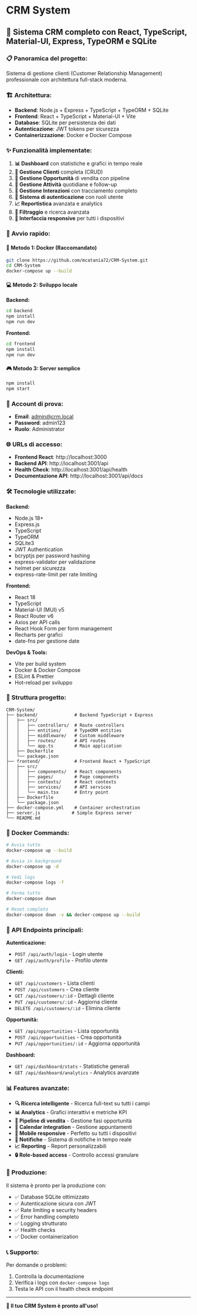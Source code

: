 # CRM System

## 🚀 Sistema CRM completo con React, TypeScript, Material-UI, Express, TypeORM e SQLite

### 📋 Panoramica del progetto:
Sistema di gestione clienti (Customer Relationship Management) professionale con architettura full-stack moderna.

### 🏗️ Architettura:
- **Backend**: Node.js + Express + TypeScript + TypeORM + SQLite
- **Frontend**: React + TypeScript + Material-UI + Vite
- **Database**: SQLite per persistenza dei dati
- **Autenticazione**: JWT tokens per sicurezza
- **Containerizzazione**: Docker e Docker Compose

### ✨ Funzionalità implementate:
1. **📊 Dashboard** con statistiche e grafici in tempo reale
2. **👥 Gestione Clienti** completa (CRUD)
3. **💼 Gestione Opportunità** di vendita con pipeline
4. **📅 Gestione Attività** quotidiane e follow-up
5. **💬 Gestione Interazioni** con tracciamento completo
6. **🔐 Sistema di autenticazione** con ruoli utente
7. **📈 Reportistica** avanzata e analytics
8. **🎯 Filtraggio** e ricerca avanzata
9. **📱 Interfaccia responsive** per tutti i dispositivi

### 🚀 Avvio rapido:

#### 🔧 Metodo 1: Docker (Raccomandato)
```bash
git clone https://github.com/mcatania72/CRM-System.git
cd CRM-System
docker-compose up --build
```

#### 💻 Metodo 2: Sviluppo locale

**Backend:**
```bash
cd backend
npm install
npm run dev
```

**Frontend:**
```bash
cd frontend
npm install
npm run dev
```

#### 🎮 Metodo 3: Server semplice
```bash
npm install
npm start
```

### 🔐 Account di prova:
- **Email**: admin@crm.local
- **Password**: admin123
- **Ruolo**: Administrator

### 🌐 URLs di accesso:
- **Frontend React**: http://localhost:3000
- **Backend API**: http://localhost:3001/api
- **Health Check**: http://localhost:3001/api/health
- **Documentazione API**: http://localhost:3001/api/docs

### 🛠️ Tecnologie utilizzate:

**Backend:**
- Node.js 18+
- Express.js
- TypeScript
- TypeORM
- SQLite3
- JWT Authentication
- bcryptjs per password hashing
- express-validator per validazione
- helmet per sicurezza
- express-rate-limit per rate limiting

**Frontend:**
- React 18
- TypeScript
- Material-UI (MUI) v5
- React Router v6
- Axios per API calls
- React Hook Form per form management
- Recharts per grafici
- date-fns per gestione date

**DevOps & Tools:**
- Vite per build system
- Docker & Docker Compose
- ESLint & Prettier
- Hot-reload per sviluppo

### 📂 Struttura progetto:
```
CRM-System/
├── backend/              # Backend TypeScript + Express
│   ├── src/
│   │   ├── controllers/  # Route controllers
│   │   ├── entities/     # TypeORM entities
│   │   ├── middleware/   # Custom middleware
│   │   ├── routes/       # API routes
│   │   └── app.ts        # Main application
│   ├── Dockerfile
│   └── package.json
├── frontend/             # Frontend React + TypeScript
│   ├── src/
│   │   ├── components/   # React components
│   │   ├── pages/        # Page components
│   │   ├── contexts/     # React contexts
│   │   ├── services/     # API services
│   │   └── main.tsx      # Entry point
│   ├── Dockerfile
│   └── package.json
├── docker-compose.yml    # Container orchestration
├── server.js            # Simple Express server
└── README.md
```

### 🐳 Docker Commands:
```bash
# Avvia tutto
docker-compose up --build

# Avvia in background
docker-compose up -d

# Vedi logs
docker-compose logs -f

# Ferma tutto
docker-compose down

# Reset completo
docker-compose down -v && docker-compose up --build
```

### 🔧 API Endpoints principali:

**Autenticazione:**
- `POST /api/auth/login` - Login utente
- `GET /api/auth/profile` - Profilo utente

**Clienti:**
- `GET /api/customers` - Lista clienti
- `POST /api/customers` - Crea cliente
- `GET /api/customers/:id` - Dettagli cliente
- `PUT /api/customers/:id` - Aggiorna cliente
- `DELETE /api/customers/:id` - Elimina cliente

**Opportunità:**
- `GET /api/opportunities` - Lista opportunità
- `POST /api/opportunities` - Crea opportunità
- `PUT /api/opportunities/:id` - Aggiorna opportunità

**Dashboard:**
- `GET /api/dashboard/stats` - Statistiche generali
- `GET /api/dashboard/analytics` - Analytics avanzate

### 📊 Features avanzate:

- **🔍 Ricerca intelligente** - Ricerca full-text su tutti i campi
- **📊 Analytics** - Grafici interattivi e metriche KPI
- **🎯 Pipeline di vendita** - Gestione fasi opportunità
- **📅 Calendar integration** - Gestione appuntamenti
- **📱 Mobile responsive** - Perfetto su tutti i dispositivi
- **🔔 Notifiche** - Sistema di notifiche in tempo reale
- **📈 Reporting** - Report personalizzabili
- **🔒 Role-based access** - Controllo accessi granulare

### 🚀 Produzione:

Il sistema è pronto per la produzione con:
- ✅ Database SQLite ottimizzato
- ✅ Autenticazione sicura con JWT
- ✅ Rate limiting e security headers
- ✅ Error handling completo
- ✅ Logging strutturato
- ✅ Health checks
- ✅ Docker containerization

### 📞 Supporto:

Per domande o problemi:
1. Controlla la documentazione
2. Verifica i logs con `docker-compose logs`
3. Testa le API con il health check endpoint

---

**🎉 Il tuo CRM System è pronto all'uso!**